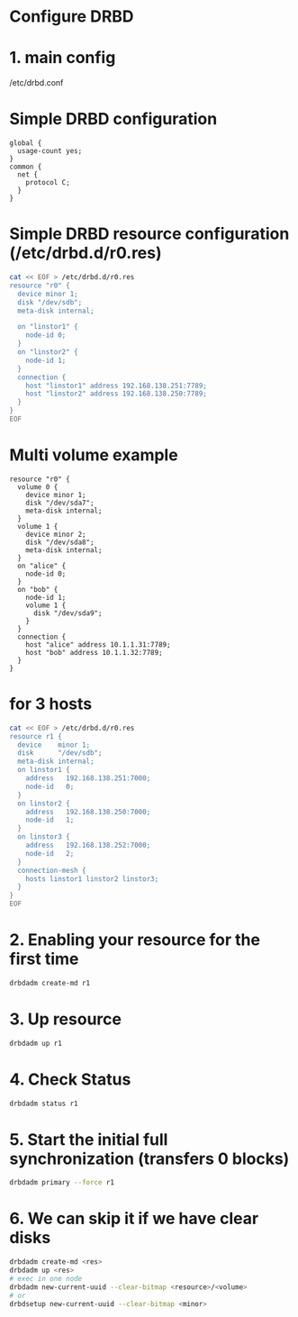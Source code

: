 # Configure DRBD 
# 1. main config 
/etc/drbd.conf

#  Simple DRBD configuration
```text
global {
  usage-count yes;
}
common {
  net {
    protocol C;
  }
}
```

# Simple DRBD resource configuration (/etc/drbd.d/r0.res)
```bash
cat << EOF > /etc/drbd.d/r0.res
resource "r0" {
  device minor 1;
  disk "/dev/sdb";
  meta-disk internal;

  on "linstor1" {
    node-id 0;
  }
  on "linstor2" {
    node-id 1;
  }
  connection {
    host "linstor1" address 192.168.138.251:7789;
    host "linstor2" address 192.168.138.250:7789;
  }
}
EOF
```

# Multi volume example 
```text
resource "r0" {
  volume 0 {
    device minor 1;
    disk "/dev/sda7";
    meta-disk internal;
  }
  volume 1 {
    device minor 2;
    disk "/dev/sda8";
    meta-disk internal;
  }
  on "alice" {
    node-id 0;
  }
  on "bob" {
    node-id 1;
    volume 1 {
      disk "/dev/sda9";
    }
  }
  connection {
    host "alice" address 10.1.1.31:7789;
    host "bob" address 10.1.1.32:7789;
  }
}
```

# for 3 hosts

```bash
cat << EOF > /etc/drbd.d/r0.res
resource r1 {
  device    minor 1;
  disk      "/dev/sdb";
  meta-disk internal;
  on linstor1 {
    address   192.168.138.251:7000;
    node-id   0;
  }
  on linstor2 {
    address   192.168.138.250:7000;
    node-id   1;
  }
  on linstor3 {
    address   192.168.138.252:7000;
    node-id   2;
  }
  connection-mesh {
    hosts linstor1 linstor2 linstor3;
  }
}
EOF
```

# 2. Enabling your resource for the first time
```bash
drbdadm create-md r1
```
# 3. Up resource
```bash
drbdadm up r1
```

# 4. Check Status
```bash
drbdadm status r1
```

# 5. Start the initial full synchronization (transfers 0 blocks)
```bash
drbdadm primary --force r1
```

# 6. We can skip it if we have clear disks
```bash
drbdadm create-md <res>
drbdadm up <res>
# exec in one node
drbdadm new-current-uuid --clear-bitmap <resource>/<volume>
# or
drbdsetup new-current-uuid --clear-bitmap <minor>
```
